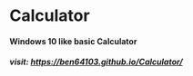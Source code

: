 # Calculator
#### Windows 10 like basic Calculator

##### visit: https://ben64103.github.io/Calculator/
#
